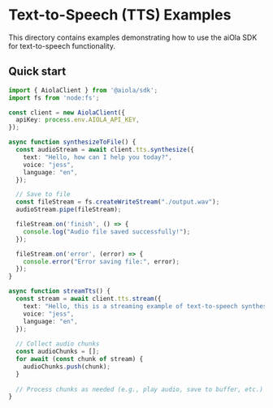 # Text-to-Speech (TTS) Examples

This directory contains examples demonstrating how to use the aiOla SDK for text-to-speech functionality.

## Quick start

<!--snippet;tts;quickstart-->
```ts
import { AiolaClient } from '@aiola/sdk';
import fs from 'node:fs';

const client = new AiolaClient({
  apiKey: process.env.AIOLA_API_KEY,
});

async function synthesizeToFile() {
  const audioStream = await client.tts.synthesize({
    text: "Hello, how can I help you today?",
    voice: "jess",
    language: "en",
  });

  // Save to file
  const fileStream = fs.createWriteStream("./output.wav");
  audioStream.pipe(fileStream);

  fileStream.on('finish', () => {
    console.log("Audio file saved successfully!");
  });

  fileStream.on('error', (error) => {
    console.error("Error saving file:", error);
  });
}

async function streamTts() {
  const stream = await client.tts.stream({
    text: "Hello, this is a streaming example of text-to-speech synthesis.",
    voice: "jess",
    language: "en",
  });
  
  // Collect audio chunks
  const audioChunks = [];
  for await (const chunk of stream) {
    audioChunks.push(chunk);
  }
  
  // Process chunks as needed (e.g., play audio, save to buffer, etc.)
}
```
